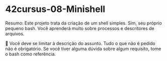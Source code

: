 # 42cursus-08-Minishell

Resumo:
Este projeto trata da criação de um shell simples.
Sim, seu próprio pequeno bash.
Você aprenderá muito sobre processos e descritores de arquivos.

🐢 Você deve se limitar à descrição do assunto. Tudo o que não é pedido não é obrigatório. Se você tiver alguma dúvida sobre algum requisito, tome o bash como referência.
